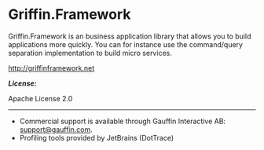 Griffin.Framework
=================

Griffin.Framework is an business application library that allows you to build applications more quickly. You can for instance use the command/query separation implementation to build micro services.

http://griffinframework.net


***License:***

Apache License 2.0


<script type="text/javascript" src="http://www.openhub.net/p/717728/widgets/project_factoids_stats.js"></script>
<script type="text/javascript" src="http://www.openhub.net/p/717728/widgets/project_users_logo.js"></script>

-----------------------------------------------

* Commercial support is available through Gauffin Interactive AB: support@gauffin.com.
* Profiling tools provided by JetBrains (DotTrace)

